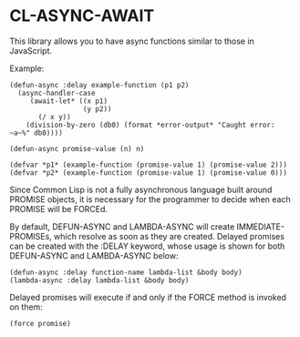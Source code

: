 # CL-ASYNC-AWAIT

This library allows you to have async functions similar to those
in JavaScript.

Example:

```
(defun-async :delay example-function (p1 p2)
  (async-handler-case
     (await-let* ((x p1)
                  (y p2))
       (/ x y))
    (division-by-zero (db0) (format *error-output* "Caught error: ~a~%" db0))))

(defun-async promise-value (n) n)

(defvar *p1* (example-function (promise-value 1) (promise-value 2)))
(defvar *p2* (example-function (promise-value 1) (promise-value 0)))

```

Since Common Lisp is not a fully asynchronous language built around PROMISE objects,
it is necessary for the programmer to decide when each PROMISE will be FORCEd.

By default, DEFUN-ASYNC and LAMBDA-ASYNC will create IMMEDIATE-PROMISEs, which
resolve as soon as they are created. Delayed promises can be created with
the :DELAY keyword, whose usage is shown for both DEFUN-ASYNC and
LAMBDA-ASYNC below:

```
(defun-async :delay function-name lambda-list &body body)
(lambda-async :delay lambda-list &body body)
```

Delayed promises will execute if and only if the FORCE method is invoked on them:

```
(force promise)
```



